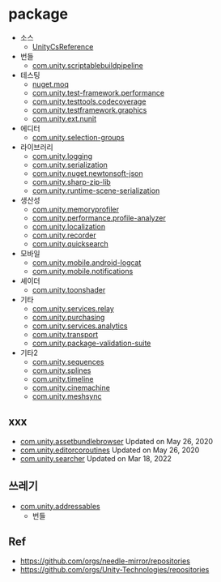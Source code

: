 # package

- 소스
  - [UnityCsReference](https://github.com/needle-mirror/UnityCsReference)
- 번들
  - [com.unity.scriptablebuildpipeline](https://github.com/needle-mirror/com.unity.scriptablebuildpipeline)
- 테스팅
  - [nuget.moq](https://github.com/needle-mirror/nuget.moq)
  - [com.unity.test-framework.performance](https://github.com/needle-mirror/com.unity.test-framework.performance)
  - [com.unity.testtools.codecoverage](https://github.com/needle-mirror/com.unity.testtools.codecoverage)
  - [com.unity.testframework.graphics](https://github.com/needle-mirror/com.unity.testframework.graphics)
  - [com.unity.ext.nunit](https://github.com/needle-mirror/com.unity.ext.nunit)
- 에디터
  - [com.unity.selection-groups](https://github.com/needle-mirror/com.unity.selection-groups)
- 라이브러리
  - [com.unity.logging](https://github.com/needle-mirror/com.unity.logging)
  - [com.unity.serialization](https://github.com/needle-mirror/com.unity.serialization)
  - [com.unity.nuget.newtonsoft-json](https://github.com/needle-mirror/com.unity.nuget.newtonsoft-json)
  - [com.unity.sharp-zip-lib](https://github.com/needle-mirror/com.unity.sharp-zip-lib)
  - [com.unity.runtime-scene-serialization](https://github.com/needle-mirror/com.unity.runtime-scene-serialization)
- 생산성
  - [com.unity.memoryprofiler](https://github.com/needle-mirror/com.unity.memoryprofiler)
  - [com.unity.performance.profile-analyzer](https://github.com/needle-mirror/com.unity.performance.profile-analyzer)
  - [com.unity.localization](https://github.com/needle-mirror/com.unity.localization)
  - [com.unity.recorder](https://github.com/needle-mirror/com.unity.recorder)
  - [com.unity.quicksearch](https://github.com/needle-mirror/com.unity.quicksearch)
- 모바일
  - [com.unity.mobile.android-logcat](https://github.com/needle-mirror/com.unity.mobile.android-logcat)
  - [com.unity.mobile.notifications](https://github.com/needle-mirror/com.unity.mobile.notifications)
- 셰이더
  - [com.unity.toonshader](https://github.com/needle-mirror/com.unity.toonshader)
- 기타
  - [com.unity.services.relay](https://github.com/needle-mirror/com.unity.services.relay)
  - [com.unity.purchasing](https://github.com/needle-mirror/com.unity.purchasing)
  - [com.unity.services.analytics](https://github.com/needle-mirror/com.unity.services.analytics)
  - [com.unity.transport](https://github.com/needle-mirror/com.unity.transport)
  - [com.unity.package-validation-suite](https://github.com/needle-mirror/com.unity.package-validation-suite)
- 기타2
  - [com.unity.sequences](https://github.com/needle-mirror/com.unity.sequences)
  - [com.unity.splines](https://github.com/needle-mirror/com.unity.splines)
  - [com.unity.timeline](https://github.com/needle-mirror/com.unity.timeline)
  - [com.unity.cinemachine](https://github.com/needle-mirror/com.unity.cinemachine)
  - [com.unity.meshsync](https://github.com/needle-mirror/com.unity.meshsync)


## xxx

- [com.unity.assetbundlebrowser](https://github.com/needle-mirror/com.unity.assetbundlebrowser)  Updated on May 26, 2020
- [com.unity.editorcoroutines](https://github.com/needle-mirror/com.unity.editorcoroutines)  Updated on May 26, 2020
- [com.unity.searcher](https://github.com/needle-mirror/com.unity.searcher) Updated on Mar 18, 2022

## 쓰레기

- [com.unity.addressables](https://github.com/needle-mirror/com.unity.addressables)
  - 번들


## Ref

- <https://github.com/orgs/needle-mirror/repositories>
- <https://github.com/orgs/Unity-Technologies/repositories>